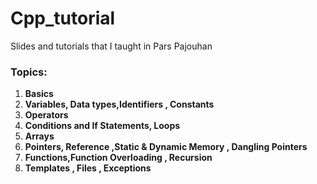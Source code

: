 # Cpp_tutorial

Slides and tutorials that I taught in Pars Pajouhan

### Topics:

1. **Basics**
2. **Variables, Data types,Identifiers , Constants**
3. **Operators**
4. **Conditions and If Statements, Loops**
5. **Arrays**
6. **Pointers, Reference ,Static & Dynamic Memory , Dangling Pointers**
7. **Functions,Function Overloading , Recursion**
8. **Templates , Files , Exceptions**
